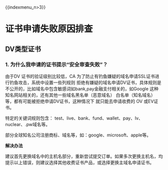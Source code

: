 {{indexmenu_n>3}}

# 证书申请失败原因排查

## DV类型证书

### 1\. 为什么我申请的证书提示“安全审查失败”？

由于DV 证书的验证级别比较低，CA 为了防止有钓鱼嫌疑的域名申请SSL证书进行钓鱼攻击，系统中设置一些列规则
拒绝有嫌疑的域名申请DV证书，具体规则是不公开的，比如域名中包含敏感词如bank,pay金融支付相关的，如Google
这种知名网站相关的，还有其他一些域名黑名单（恶意域名） 白名单（知名域名）等，都有可能被拒绝申请DV证书，这种情况下 就只能去申请收费的 OV
或EV证书。

特定的关键词规则包含： test、live、bank、fund、wallet、pay、lv、nuclear、.pw域名等。

部分全球知名公司注册商标、域名等，如：google、microsoft、apple等。

<wrap hi>**解决办法**</wrap> <WRAP round box>

建议首先更换域名中的主机名部分，重新尝试提交订单。如果多次更换主机名，均提示以上错误，则建议选择其他收费证书产品，或选择更换主域名申请证书。
</WRAP>

